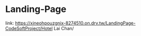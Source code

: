 # Landing-Page
link: https://xineohpouzgnix-8274510.on.drv.tw/LandingPage-CodeSoftProject/Hotel Lai Chan/

